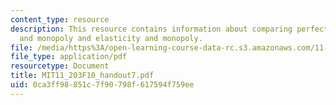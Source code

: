 ```yaml
---
content_type: resource
description: This resource contains information about comparing perfect competition
  and monopoly and elasticity and monopoly.
file: /media/https%3A/open-learning-course-data-rc.s3.amazonaws.com/11-203-microeconomics-fall-2010/0ca3ff98851c7f90798f617594f759ee_MIT11_203F10_handout7.pdf
file_type: application/pdf
resourcetype: Document
title: MIT11_203F10_handout7.pdf
uid: 0ca3ff98-851c-7f90-798f-617594f759ee
---
```

